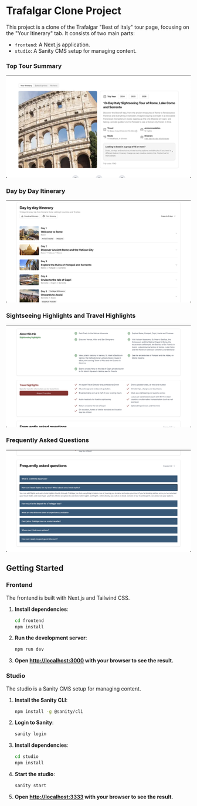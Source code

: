 # Trafalgar Clone Project

This project is a clone of the Trafalgar "Best of Italy" tour page, focusing on the "Your Itinerary" tab. It consists of two main parts:

- `frontend`: A Next.js application.
- `studio`: A Sanity CMS setup for managing content.

### Top Tour Summary

![Top Tour Summary](frontend/public/1.%20Top%20Tour%20Summary.png)

### Day by Day Itinerary

![Day by Day Itinerary](frontend/public/2.%20Day%20by%20Day%20Itinerary.png)

### Sightseeing Highlights and Travel Highlights

![Sightseeing Highlights and Travel Highlights](frontend/public/3.%20Sightseeing%20Highlights%20and%20Travel%20Highlights.png)

### Frequently Asked Questions

![Frequently Asked Questions](frontend/public/4.%20FAQ.png)

## Getting Started

### Frontend

The frontend is built with Next.js and Tailwind CSS.

1. **Install dependencies**:

   ```bash
   cd frontend
   npm install
   ```

2. **Run the development server**:
   ```bash
   npm run dev
   ```
3. **Open [http://localhost:3000](http://localhost:3000) with your browser to see the result.**

### Studio

The studio is a Sanity CMS setup for managing content.

1. **Install the Sanity CLI**:
   ```bash
   npm install -g @sanity/cli
   ```
2. **Login to Sanity**:
   ```bash
   sanity login
   ```
3. **Install dependencies**:
   ```bash
   cd studio
   npm install
   ```
4. **Start the studio**:
   ```bash
   sanity start
   ```
5. **Open [http://localhost:3333](http://localhost:3333) with your browser to see the result.**
